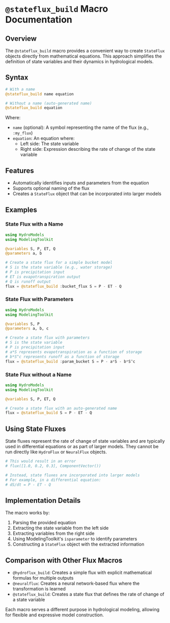 # `@stateflux_build` Macro Documentation

## Overview

The `@stateflux_build` macro provides a convenient way to create `StateFlux` objects directly from mathematical equations. This approach simplifies the definition of state variables and their dynamics in hydrological models.

## Syntax

```julia
# With a name
@stateflux_build name equation

# Without a name (auto-generated name)
@stateflux_build equation
```

Where:
- `name` (optional): A symbol representing the name of the flux (e.g., `:my_flux`)
- `equation`: An equation where:
  - Left side: The state variable
  - Right side: Expression describing the rate of change of the state variable

## Features

- Automatically identifies inputs and parameters from the equation
- Supports optional naming of the flux
- Creates a `StateFlux` object that can be incorporated into larger models

## Examples

### State Flux with a Name

```julia
using HydroModels
using ModelingToolkit

@variables S, P, ET, Q
@parameters a, b

# Create a state flux for a simple bucket model
# S is the state variable (e.g., water storage)
# P is precipitation input
# ET is evapotranspiration output
# Q is runoff output
flux = @stateflux_build :bucket_flux S = P - ET - Q
```

### State Flux with Parameters

```julia
using HydroModels
using ModelingToolkit

@variables S, P
@parameters a, b, c

# Create a state flux with parameters
# S is the state variable
# P is precipitation input
# a*S represents evapotranspiration as a function of storage
# b*S^c represents runoff as a function of storage
flux = @stateflux_build :param_bucket S = P - a*S - b*S^c
```

### State Flux without a Name

```julia
using HydroModels
using ModelingToolkit

@variables S, P, ET, Q

# Create a state flux with an auto-generated name
flux = @stateflux_build S = P - ET - Q
```

## Using State Fluxes

State fluxes represent the rate of change of state variables and are typically used in differential equations or as part of larger models. They cannot be run directly like `HydroFlux` or `NeuralFlux` objects.

```julia
# This would result in an error
# flux([1.0, 0.2, 0.3], ComponentVector())

# Instead, state fluxes are incorporated into larger models
# For example, in a differential equation:
# dS/dt = P - ET - Q
```

## Implementation Details

The macro works by:
1. Parsing the provided equation
2. Extracting the state variable from the left side
3. Extracting variables from the right side
4. Using ModelingToolkit's `isparameter` to identify parameters
5. Constructing a `StateFlux` object with the extracted information

## Comparison with Other Flux Macros

- `@hydroflux_build`: Creates a simple flux with explicit mathematical formulas for multiple outputs
- `@neuralflux`: Creates a neural network-based flux where the transformation is learned
- `@stateflux_build`: Creates a state flux that defines the rate of change of a state variable

Each macro serves a different purpose in hydrological modeling, allowing for flexible and expressive model construction.

